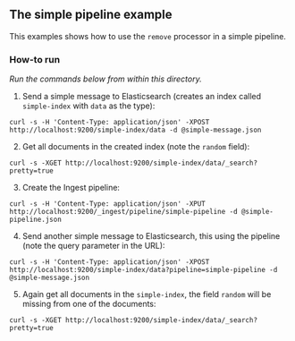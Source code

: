 ## The simple pipeline example

This examples shows how to use the `remove` processor in a simple pipeline.

### How-to run

_Run the commands below from within this directory._

1. Send a simple message to Elasticsearch (creates an index called `simple-index` with `data` as the type):
```
curl -s -H 'Content-Type: application/json' -XPOST http://localhost:9200/simple-index/data -d @simple-message.json
```
2. Get all documents in the created index (note the `random` field):
```
curl -s -XGET http://localhost:9200/simple-index/data/_search?pretty=true
```
3. Create the Ingest pipeline:
```
curl -s -H 'Content-Type: application/json' -XPUT http://localhost:9200/_ingest/pipeline/simple-pipeline -d @simple-pipeline.json
```
4. Send another simple message to Elasticsearch, this using the pipeline (note the query parameter in the URL):
```
curl -s -H 'Content-Type: application/json' -XPOST http://localhost:9200/simple-index/data?pipeline=simple-pipeline -d @simple-message.json
```
5. Again get all documents in the `simple-index`, the field `random` will be missing from one of the documents:
```
curl -s -XGET http://localhost:9200/simple-index/data/_search?pretty=true
```